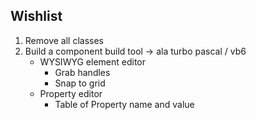 ## Wishlist
1. Remove all classes
2. Build a component build tool -> ala turbo pascal / vb6
    - WYSIWYG element editor
      * Grab handles
      * Snap to grid
    - Property editor
      * Table of Property name and value